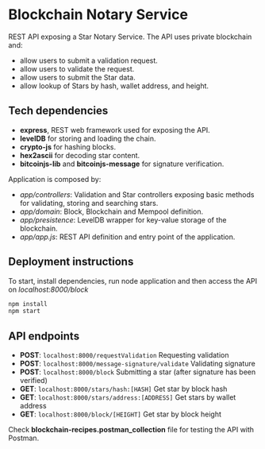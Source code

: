 # Blockchain Notary Service

REST API exposing a Star Notary Service. The API uses private blockchain and:

* allow users to submit a validation request.
* allow users to validate the request.
* allow users to submit the Star data.
* allow lookup of Stars by hash, wallet address, and height.

## Tech dependencies

* **express**, REST web framework used for exposing the API.
* **levelDB** for storing and loading the chain.
* **crypto-js** for hashing blocks.
* **hex2ascii** for decoding star content.
* **bitcoinjs-lib** and **bitcoinjs-message** for signature verification.

Application is composed by:

* *app/controllers*: Validation and Star controllers exposing basic methods for validating, storing and searching stars.
* *app/domain*: Block, Blockchain and Mempool definition.
* *app/presistence*: LevelDB wrapper for key-value storage of the blockchain.
* *app/app.js*: REST API definition and entry point of the application.

## Deployment instructions

To start, install dependencies, run node application and then access the API on *localhost:8000/block*

```sh
npm install
npm start
```

## API endpoints

* **POST**: ```localhost:8000/requestValidation``` Requesting validation
* **POST**: ```localhost:8000/message-signature/validate``` Validating signature
* **POST**: ```localhost:8000/block``` Submitting a star (after signature has been verified)
* **GET**: ```localhost:8000/stars/hash:[HASH]``` Get star by block hash
* **GET**: ```localhost:8000/stars/address:[ADDRESS]``` Get stars by wallet address
* **GET**: ```localhost:8000/block/[HEIGHT]``` Get star by block height

Check **blockchain-recipes.postman_collection** file for testing the API with Postman.
